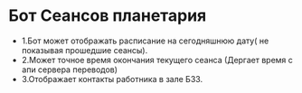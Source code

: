 # Бот Сеансов планетария 

- 1.Бот может отображать расписание на сегодняшнюю дату( не показывая прошедшие сеансы).
- 2.Может точное время окончания текущего сеанса (Дергает время с апи сервера переводов)
- 3.Отображает контакты работника в зале БЗЗ.
